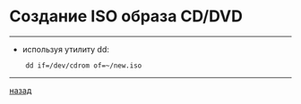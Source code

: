 # Создание ISO образа CD/DVD

---------------------------------------
* используя утилиту dd:
```
	dd if=/dev/cdrom of=~/new.iso
```

--------------------
[назад](../README.md)
